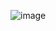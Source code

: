 ![image](https://github.com/Subham-Maity/DeCryptX/assets/97989643/1ed08bae-a8dc-45c5-ae75-e6cd37a54235)

